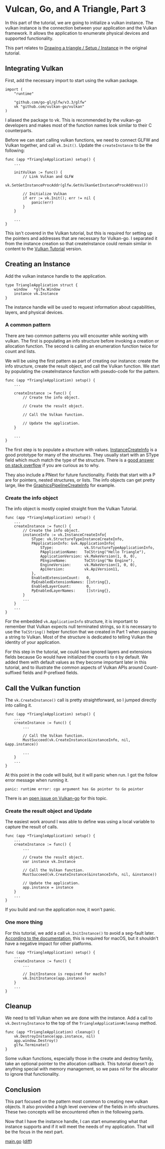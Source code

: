 # Vulcan, Go, and A Triangle, Part 3

In this part of the tutorial, we are going to initialize a vulkan instance. The vulkan instance is the connection between your application and the Vulkan framework. It allows the application to enumerate physical devices and supported functionality.

This part relates to [Drawing a triangle / Setup / Instance](https://vulkan-tutorial.com/Drawing_a_triangle/Setup/Instance#page_Cleaning-up) in the original tutorial.

<!--more-->

## Integrating Vulkan

First, add the necessary import to start using the vulkan package.

```golang
import (
	"runtime"
	
	"github.com/go-gl/glfw/v3.3/glfw"
	vk "github.com/vulkan-go/vulkan"
)
```

I aliased the package to vk. This is recommended by the vulkan-go developers and makes most of the function names look similar to their C counterparts.


Before we can start calling vulkan functions, we need to connect GLFW and Vulkan together, and call `vk.Init()`. Update the `createInstance` to be the following:

```golang
func (app *TriangleApplication) setup() {
	...
	
	initVulkan := func() {
		// Link Vulkan and GLFW
		vk.SetGetInstanceProcAddr(glfw.GetVulkanGetInstanceProcAddress())

		// Initialize Vulkan
		if err := vk.Init(); err != nil {
			panic(err)
		}
	}
	
	...
}
```

This isn't covered in the Vulkan tutorial, but this is required for setting up the pointers and addresses that are necessary for Vulkan-go. I separated it from the instance creation so that createInstance could remain similar in content to the [Vulkan Tutorial](https://vulkan-tutorial.com/Drawing_a_triangle/Setup/Instance#page_Creating-an-instance) version.

## Creating an Instance

Add the vulkan instance handle to the application.

```golang
type TriangleApplication struct {
	window   *glfw.Window
	instance vk.Instance
}
```

The instance handle will be used to request information about capabilities, layers, and physical devices.

### A common pattern

There are two common patterns you will encounter while working with vulkan. The first is populating an info structure before invoking a creation or allocation function. The second is calling an enumeration function twice for count and lists.

We will be using the first pattern as part of creating our instance: create the info structure, create the result object, and call the Vulkan function. We start by populating the createInstance function with pseudo-code for the pattern.

```golang
func (app *TriangleApplication) setup() {
	...
	
	createInstance := func() {
		// Create the info object.

		// Create the result object.

		// Call the Vulkan function.

		// Update the application.
	}
	
	...
}
```

The first step is to populate a structure with values. [InstanceCreateInfo](https://pkg.go.dev/github.com/vulkan-go/vulkan#InstanceCreateInfo) is a good prototype for many of the structures. They usually start with an SType field which much match the type of the structure. There is a [good answer on stack overflow](https://stackoverflow.com/questions/36347236/vulkan-what-is-the-point-of-stype-in-vkcreateinfo-structs) if you are curious as to why.

They also include a PNext for future functionality. Fields that start with a P are for pointers, nested structures, or lists. The info objects can get pretty large, like the [GraphicsPipelineCreateInfo](https://pkg.go.dev/github.com/vulkan-go/vulkan#GraphicsPipelineCreateInfo) for example.

### Create the info object

The info object is mostly copied straight from the Vulkan Tutorial.

```golang
func (app *TriangleApplication) setup() {
	...
	createInstance := func() {
		// Create the info object.
		instanceInfo := vk.InstanceCreateInfo{
			SType: vk.StructureTypeInstanceCreateInfo,
			PApplicationInfo: &vk.ApplicationInfo{
				SType:              vk.StructureTypeApplicationInfo,
				PApplicationName:   ToCString("Hello Triangle"),
				ApplicationVersion: vk.MakeVersion(1, 0, 0),
				PEngineName:        ToCString("No Engine"),
				EngineVersion:      vk.MakeVersion(1, 0, 0),
				ApiVersion:         vk.ApiVersion11,
			},
			EnabledExtensionCount:   0,
			PpEnabledExtensionNames: []string{},
			EnabledLayerCount:       0,
			PpEnabledLayerNames:     []string{},
		}
		...
	}	
	...
}
```

For the embedded `vk.ApplicationInfo` structure, it is important to remember that Vulkan expects null terminated strings, so it is necessary to use the `ToCString()` helper function that we created in Part 1 when passing a string to Vulkan. Most of the structure is dedicated to telling Vulkan the identity of your application.

For this step in the tutorial, we could have ignored layers and extensions fields because Go would have initialized the counts to `0` by default. We added them with default values as they become important later in this tutorial, and to illustrate the common aspects of Vulkan APIs around Count-suffixed fields and P-prefixed fields.

## Call the Vulkan function

The `vk.CreateInstance()` call is pretty straightforward, so I jumped directly into calling it.

```golang
func (app *TriangleApplication) setup() {
	...
	createInstance := func() {
		...
		
		// Call the Vulkan function.
		MustSucceed(vk.CreateInstance(&instanceInfo, nil, &app.instance))
		
		...
	}
	...
}
```

At this point in the code will build, but it will panic when run. I got the follow error message when running it.

```
panic: runtime error: cgo argument has Go pointer to Go pointer
```

There is an [open issue on Vulkan-go](https://github.com/vulkan-go/vulkan/issues/42) for this topic.

### Create the result object and Update

The easiest work around I was able to define was using a local variable to capture the result of calls. 

```golang
func (app *TriangleApplication) setup() {
	...
	createInstance := func() {
		...
		
		// Create the result object.
		var instance vk.Instance
		
		// Call the Vulkan function.
		MustSucceed(vk.CreateInstance(&instanceInfo, nil, &instance))
		
		// Update the application.
		app.instance = instance
	}
	...
}
```

If you build and run the application now, it won't panic.

### One more thing

For this tutorial, we add a call `vk.InitInstance()` to avoid a seg-fault later. [According to the documentation](https://pkg.go.dev/github.com/vulkan-go/vulkan#InitInstance), this is required for macOS, but it shouldn't have a negative impact for other platforms.

```golang
func (app *TriangleApplication) setup() {
	...
	createInstance := func() {
		...
		
		// InitInstance is required for macOs?
		vk.InitInstance(app.instance)		
	}
	...
}
```


## Cleanup

We need to tell Vulkan when we are done with the instance. Add a call to `vk.DestroyInstance` to the top of the `TriangleApplication#cleanup` method.

```golang
func (app *TriangleApplication) cleanup() {
	vk.DestroyInstance(app.instance, nil)
	app.window.Destroy()
	glfw.Terminate()
}
```

Some vulkan functions, especially those in the create and destroy family, take an optional pointer to the allocation callback. This tutorial doesn't do anything special with memory management, so we pass nil for the allocator to ignore that functionality.

## Conclusion

This part focused on the pattern most common to creating new vulkan objects. It also provided a high level overview of the fields in info structures. These two concepts will be encountered often in the following parts.

Now that I have the instance handle, I can start enumerating what that instance supports and if it will meet the needs of my application. That will be the focus in the next part.

[main.go](https://github.com/ibd1279/vulkangotutorial/blob/1a56f54f0d3561f6c0042ae80d8c7ad05544e95e/main.go) ([diff](https://github.com/ibd1279/vulkangotutorial/commit/1a56f54f0d3561f6c0042ae80d8c7ad05544e95e#diff-2873f79a86c0d8b3335cd7731b0ecf7dd4301eb19a82ef7a1cba7589b5252261))
